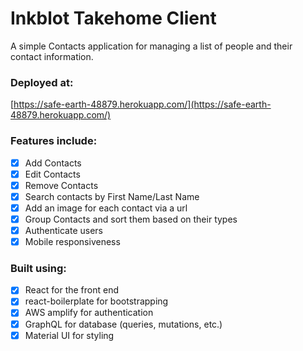 # Inkblot Takehome Client

A simple Contacts application for managing a list of people and their
contact information.

### Deployed at:

[https://safe-earth-48879.herokuapp.com/](https://safe-earth-48879.herokuapp.com/)

### Features include:

- [x] Add Contacts
- [x] Edit Contacts
- [x] Remove Contacts
- [x] Search contacts by First Name/Last Name
- [x] Add an image for each contact via a url
- [x] Group Contacts and sort them based on their types
- [x] Authenticate users
- [x] Mobile responsiveness

### Built using:

- [x] React for the front end
- [x] react-boilerplate for bootstrapping
- [x] AWS amplify for authentication
- [x] GraphQL for database (queries, mutations, etc.)
- [x] Material UI for styling
